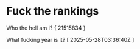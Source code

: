 # Fuck the rankings

Who the hell am I?
{ 21515834 }

What fucking year is it?
[ 2025-05-28T03:36:40Z ]
